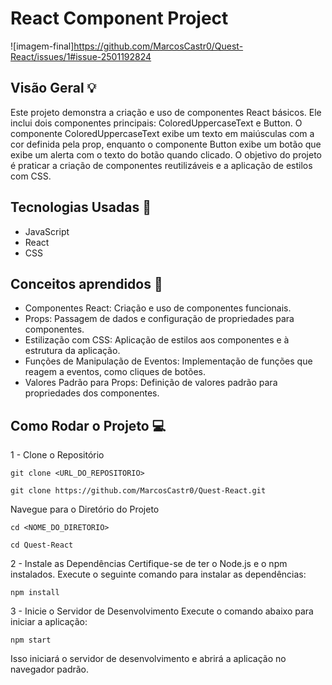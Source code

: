# React Component Project
![imagem-final]https://github.com/MarcosCastr0/Quest-React/issues/1#issue-2501192824

## Visão Geral 💡

Este projeto demonstra a criação e uso de componentes React básicos. Ele inclui dois componentes principais: ColoredUppercaseText e Button. O componente ColoredUppercaseText exibe um texto em maiúsculas com a cor definida pela prop, enquanto o componente Button exibe um botão que exibe um alerta com o texto do botão quando clicado. O objetivo do projeto é praticar a criação de componentes reutilizáveis e a aplicação de estilos com CSS.

## Tecnologias Usadas 📌
- JavaScript
- React
- CSS

## Conceitos aprendidos 📖

- Componentes React: Criação e uso de componentes funcionais.
- Props: Passagem de dados e configuração de propriedades para componentes.
- Estilização com CSS: Aplicação de estilos aos componentes e à estrutura da aplicação.
- Funções de Manipulação de Eventos: Implementação de funções que reagem a eventos, como cliques de botões.
- Valores Padrão para Props: Definição de valores padrão para propriedades dos componentes.

## Como Rodar o Projeto 💻
1 - Clone o Repositório

`git clone <URL_DO_REPOSITORIO>`

`git clone https://github.com/MarcosCastr0/Quest-React.git`

Navegue para o Diretório do Projeto

`cd <NOME_DO_DIRETORIO>`

`cd Quest-React`

2 - Instale as Dependências
Certifique-se de ter o Node.js e o npm instalados. Execute o seguinte comando para instalar as dependências:

`npm install`

3 - Inicie o Servidor de Desenvolvimento
Execute o comando abaixo para iniciar a aplicação:

`npm start`

Isso iniciará o servidor de desenvolvimento e abrirá a aplicação no navegador padrão.